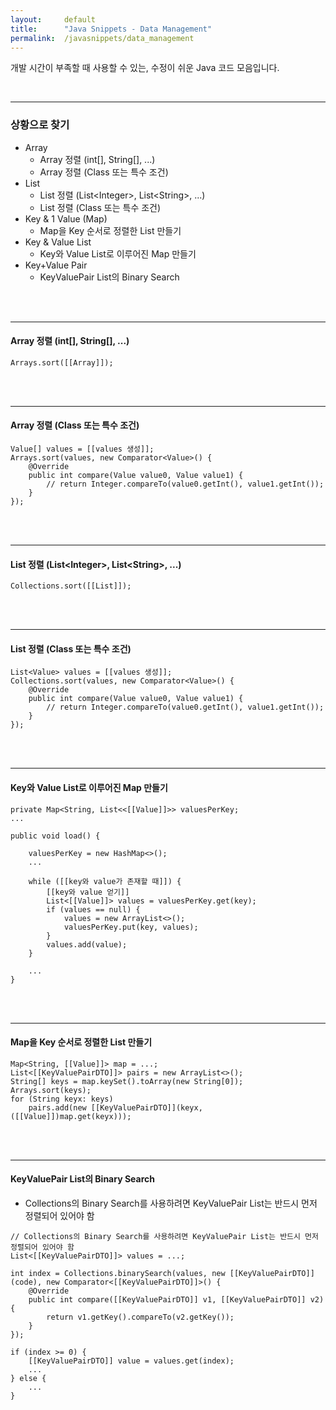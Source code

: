 ```yaml
---
layout:     default
title:      "Java Snippets - Data Management"
permalink:  /javasnippets/data_management
---
```


개발 시간이 부족할 때 사용할 수 있는, 수정이 쉬운 Java 코드 모음입니다.

<br/>

---
### **상황으로 찾기**
* Array
  * Array 정렬 (int[], String[], ...)
  * Array 정렬 (Class 또는 특수 조건)
* List
  * List 정렬 (List\<Integer\>, List\<String\>, ...)
  * List 정렬 (Class 또는 특수 조건)
* Key & 1 Value (Map)
  * Map을 Key 순서로 정렬한 List 만들기
* Key & Value List
  * Key와 Value List로 이루어진 Map 만들기
* Key+Value Pair
  * KeyValuePair List의 Binary Search

<br/>
<br/>

---
#### **Array 정렬 (int[], String[], ...)**

```
Arrays.sort([[Array]]);
```

<br/>
<br/>

---
#### **Array 정렬 (Class 또는 특수 조건)**

```
Value[] values = [[values 생성]];
Arrays.sort(values, new Comparator<Value>() {
	@Override
	public int compare(Value value0, Value value1) {
		// return Integer.compareTo(value0.getInt(), value1.getInt());
	}
});
```

<br/>
<br/>

---
#### **List 정렬 (List\<Integer\>, List\<String\>, ...)**

```
Collections.sort([[List]]);
```

<br/>
<br/>

---
#### **List 정렬 (Class 또는 특수 조건)**

```
List<Value> values = [[values 생성]];
Collections.sort(values, new Comparator<Value>() {
	@Override
	public int compare(Value value0, Value value1) {
		// return Integer.compareTo(value0.getInt(), value1.getInt());
	}
});
```

<br/>
<br/>

---
#### **Key와 Value List로 이루어진 Map 만들기**

```
private Map<String, List<<[[Value]]>> valuesPerKey;
...

public void load() {

	valuesPerKey = new HashMap<>();
	...
	
	while ([[key와 value가 존재할 때]]) {
		[[key와 value 얻기]]
		List<[[Value]]> values = valuesPerKey.get(key);
		if (values == null) {
			values = new ArrayList<>();
			valuesPerKey.put(key, values);
		}
		values.add(value);
	}
	
	...
}
```

<br/>
<br/>

---
#### **Map을 Key 순서로 정렬한 List 만들기**

```
Map<String, [[Value]]> map = ...;
List<[[KeyValuePairDTO]]> pairs = new ArrayList<>();
String[] keys = map.keySet().toArray(new String[0]);
Arrays.sort(keys);
for (String keyx: keys)
	pairs.add(new [[KeyValuePairDTO]](keyx, ([[Value]])map.get(keyx)));
```

<br/>
<br/>

---
#### **KeyValuePair List의 Binary Search**
* Collections의 Binary Search를 사용하려면 KeyValuePair List는 반드시 먼저 정렬되어 있어야 함

```
// Collections의 Binary Search를 사용하려면 KeyValuePair List는 반드시 먼저 정렬되어 있어야 함
List<[[KeyValuePairDTO]]> values = ...;

int index = Collections.binarySearch(values, new [[KeyValuePairDTO]](code), new Comparator<[[KeyValuePairDTO]]>() {
	@Override
	public int compare([[KeyValuePairDTO]] v1, [[KeyValuePairDTO]] v2) {
		return v1.getKey().compareTo(v2.getKey());
	}
});

if (index >= 0) {
	[[KeyValuePairDTO]] value = values.get(index);
	...
} else {
	...
}
```

<br/>
<br/>

